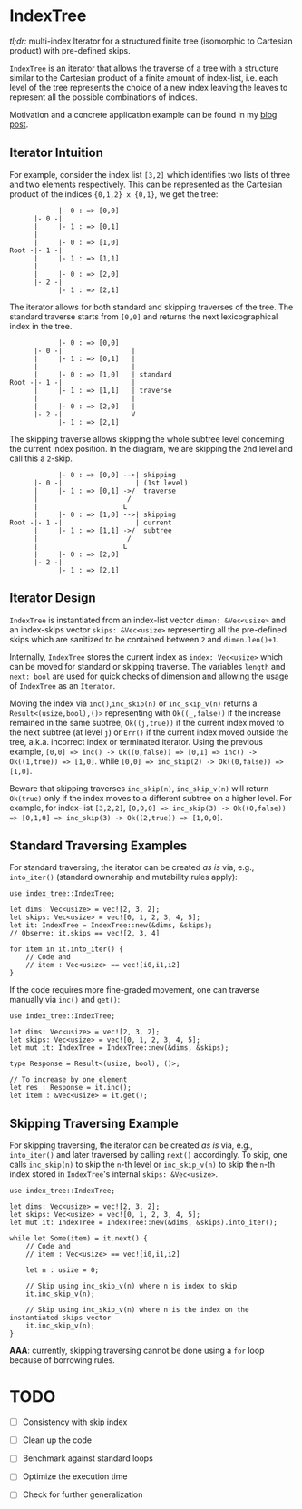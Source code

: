 # IndexTree

*tl;dr:* multi-index Iterator for a structured finite tree (isomorphic to Cartesian product)
  with pre-defined skips.

`IndexTree` is an iterator that allows the traverse of a tree with a structure similar to the
  Cartesian product of a finite amount of index-list, i.e. each level of the tree represents the choice
  of a new index leaving the leaves to represent all the possible combinations of indices.

Motivation and a concrete application example can be
  found in my [blog post](https://charlietrip.neocities.org/blog/240131-rust-aessolver).


## Iterator Intuition

For example, consider the index list `[3,2]` which identifies two lists of three and two elements
  respectively.
  This can be represented as the Cartesian product of the indices `{0,1,2} x {0,1}`, we get the tree:

```{verbatim}
            |- 0 : => [0,0]
      |- 0 -|
      |     |- 1 : => [0,1]
      |
      |     |- 0 : => [1,0]
Root -|- 1 -|
      |     |- 1 : => [1,1]
      |
      |     |- 0 : => [2,0]
      |- 2 -|
            |- 1 : => [2,1]
```

The iterator allows for both standard and skipping traverses of the tree.
  The standard traverse starts from `[0,0]` and returns the next lexicographical index in the tree.

```{verbatim}
            |- 0 : => [0,0]   
      |- 0 -|                 |
      |     |- 1 : => [0,1]   | 
      |                       |
      |     |- 0 : => [1,0]   | standard
Root -|- 1 -|                 |
      |     |- 1 : => [1,1]   | traverse
      |                       |
      |     |- 0 : => [2,0]   |
      |- 2 -|                 V
            |- 1 : => [2,1]   
```

The skipping traverse allows skipping the whole subtree level concerning the current index position.
  In the diagram, we are skipping the `2`nd level and call this a `2`-skip.

```{verbatim}
            |- 0 : => [0,0] -->| skipping 
      |- 0 -|                  | (1st level)
      |     |- 1 : => [0,1] ->/  traverse
      |                      /
      |                     L
      |     |- 0 : => [1,0] -->| skipping 
Root -|- 1 -|                  | current
      |     |- 1 : => [1,1] ->/  subtree 
      |                      / 
      |                     L  
      |     |- 0 : => [2,0] 
      |- 2 -|               
            |- 1 : => [2,1] 
```



## Iterator Design

`IndexTree` is instantiated from an index-list vector `dimen: &Vec<usize>` and an index-skips vector
  `skips: &Vec<usize>` representing all the pre-defined skips which are sanitized to be contained 
  between `2` and `dimen.len()+1`.

Internally, `IndexTree` stores the current index as `index: Vec<usize>` which can be moved for
  standard or skipping traverse.
The variables `length` and `next: bool` are used for quick checks of dimension and allowing
the usage of `IndexTree` as an `Iterator`.

Moving the index via `inc()`,`inc_skip(n)` or `inc_skip_v(n)` returns a `Result<(usize,bool),()>`
	representing with `Ok((_,false))` if the increase remained in the same subtree, `Ok((j,true))` if
	the current index moved to the next subtree (at level `j`) or `Err()` if the current index moved
	outside the tree, a.k.a. incorrect index or terminated iterator.
  Using the previous example, `[0,0] => inc() -> Ok((0,false)) => [0,1] => inc() -> Ok((1,true)) => [1,0]`.
  while `[0,0] => inc_skip(2) -> Ok((0,false)) => [1,0]`.

Beware that skipping traverses `inc_skip(n)`, `inc_skip_v(n)` will return `Ok(true)` only if
  the index moves to a different subtree on a higher level.
  For example, for index-list `[3,2,2]`,
  `[0,0,0] => inc_skip(3) -> Ok((0,false)) => [0,1,0] => inc_skip(3) -> Ok((2,true)) => [1,0,0]`.



## Standard Traversing Examples

For standard traversing, the iterator can be created *as is* via, e.g., `into_iter()`
(standard ownership and mutability rules apply):

```
use index_tree::IndexTree;

let dims: Vec<usize> = vec![2, 3, 2];
let skips: Vec<usize> = vec![0, 1, 2, 3, 4, 5];
let it: IndexTree = IndexTree::new(&dims, &skips);
// Observe: it.skips == vec![2, 3, 4]

for item in it.into_iter() {
    // Code and
    // item : Vec<usize> == vec![i0,i1,i2]
}
```

If the code requires more fine-graded movement, one can traverse manually via `inc()` and `get()`:

```
use index_tree::IndexTree;

let dims: Vec<usize> = vec![2, 3, 2];
let skips: Vec<usize> = vec![0, 1, 2, 3, 4, 5];
let mut it: IndexTree = IndexTree::new(&dims, &skips);

type Response = Result<(usize, bool), ()>;

// To increase by one element
let res : Response = it.inc();
let item : &Vec<usize> = it.get(); 
```




## Skipping Traversing Example

For skipping traversing, the iterator can be created *as is* via, e.g., `into_iter()` and later
  traversed by calling `next()` accordingly.
  To skip, one calls `inc_skip(n)` to skip the `n`-th level or `inc_skip_v(n)` to skip the `n`-th
  index stored in `IndexTree`'s internal `skips: &Vec<usize>`.

```
use index_tree::IndexTree;

let dims: Vec<usize> = vec![2, 3, 2];
let skips: Vec<usize> = vec![0, 1, 2, 3, 4, 5];
let mut it: IndexTree = IndexTree::new(&dims, &skips).into_iter();

while let Some(item) = it.next() {
    // Code and
    // item : Vec<usize> == vec![i0,i1,i2]
    
    let n : usize = 0;
    
    // Skip using inc_skip_v(n) where n is index to skip
    it.inc_skip_v(n);
    
    // Skip using inc_skip_v(n) where n is the index on the instantiated skips vector
    it.inc_skip_v(n);
}
```


**AAA**: currently, skipping traversing cannot be done using a `for` loop because of borrowing rules.



# TODO

- [ ] Consistency with skip index
- [ ] Clean up the code
- [ ] Benchmark against standard loops
- [ ] Optimize the execution time
- [ ] Check for further generalization

